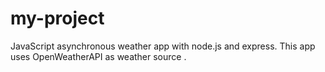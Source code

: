 # my-project
JavaScript asynchronous weather app with node.js and express. This app uses OpenWeatherAPI as weather source .
